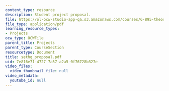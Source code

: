 ```yaml
---
content_type: resource
description: Student project proposal.
file: https://ol-ocw-studio-app-qa.s3.amazonaws.com/courses/6-895-theory-of-parallel-systems-sma-5509-fall-2003/7e816e7147277a57a2a50f76728b327e_sethg_proposal.pdf
file_type: application/pdf
learning_resource_types:
- Projects
ocw_type: OCWFile
parent_title: Projects
parent_type: CourseSection
resourcetype: Document
title: sethg_proposal.pdf
uid: 7e816e71-4727-7a57-a2a5-0f76728b327e
video_files:
  video_thumbnail_file: null
video_metadata:
  youtube_id: null
---
```

